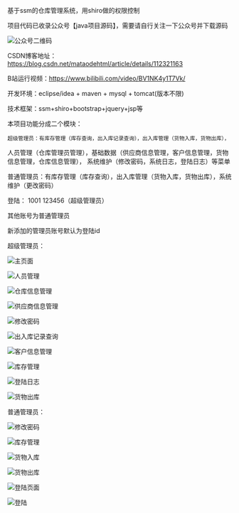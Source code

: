 基于ssm的仓库管理系统，用shiro做的权限控制

项目代码已收录公众号【java项目源码】，需要请自行关注一下公众号并下载源码

![公众号二维码](./运行截图/wechat.png)


CSDN博客地址：https://blog.csdn.net/mataodehtml/article/details/112321163

B站运行视频：https://www.bilibili.com/video/BV1NK4y1T7Vk/


开发环境：eclipse/idea + maven + mysql + tomcat(版本不限)

技术框架：ssm+shiro+bootstrap+jquery+jsp等

本项目功能分成二个模块：

	超级管理员：有库存管理（库存查询，出入库记录查询），出入库管理（货物入库，货物出库），
人员管理（仓库管理员管理），基础数据（供应商信息管理，客户信息管理，货物信息管理，仓库信息管理），
系统维护（修改密码，系统日志，登陆日志）等菜单

普通管理员：有库存管理（库存查询），出入库管理（货物入库，货物出库），系统维护（更改密码）

登陆：
1001   123456（超级管理员）

其他账号为普通管理员

新添加的管理员账号默认为登陆id

超级管理员：

![主页面](./运行截图/超级管理员/主页面.png)

![人员管理](./运行截图/超级管理员/人员管理.png)

![仓库信息管理](./运行截图/超级管理员/仓库信息管理.png)

![供应商信息管理](./运行截图/超级管理员/供应商信息管理.png)

![修改密码](./运行截图/超级管理员/修改密码.png)

![出入库记录查询](./运行截图/超级管理员/出入库记录查询.png)

![客户信息管理](./运行截图/超级管理员/客户信息管理.png)

![库存管理](./运行截图/超级管理员/库存管理.png)

![登陆日志](./运行截图/超级管理员/登陆日志.png)

![货物出库](./运行截图/超级管理员/货物出库.png)

普通管理员：

![修改密码](./运行截图/普通管理员/修改密码.png)

![库存管理](./运行截图/普通管理员/库存管理.png)

![货物入库](./运行截图/普通管理员/货物入库.png)

![货物出库](./运行截图/普通管理员/货物出库.png)

![登陆页面](./运行截图/普通管理员/登陆页面.png)

![登陆](./运行截图/登陆.png)
